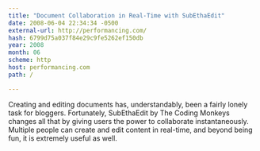 ```yaml
---
title: "Document Collaboration in Real-Time with SubEthaEdit"
date: 2008-06-04 22:34:34 -0500
external-url: http://performancing.com/
hash: 6799d75a037f84e29c9fe5262ef150db
year: 2008
month: 06
scheme: http
host: performancing.com
path: /

---
```


Creating and editing documents has, understandably, been a fairly lonely task for bloggers. Fortunately, SubEthaEdit by The Coding Monkeys changes all that by giving users the power to collaborate instantaneously. Multiple people can create and edit content in real-time, and beyond being fun, it is extremely useful as well.
